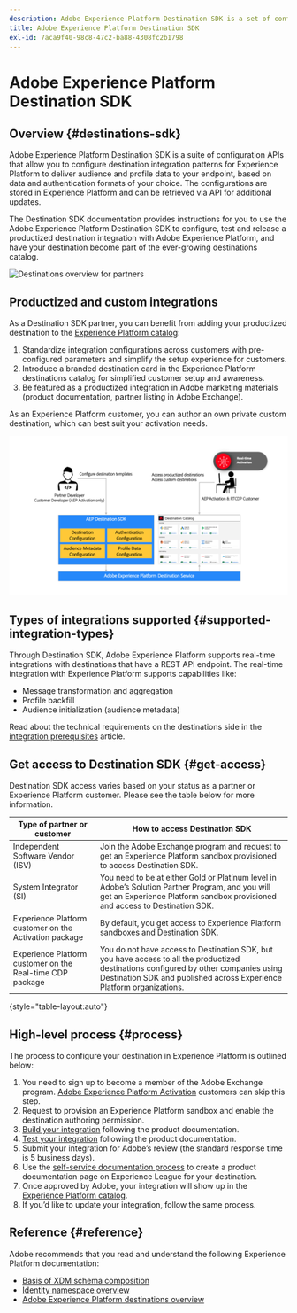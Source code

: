 ```yaml
---
description: Adobe Experience Platform Destination SDK is a set of configuration APIs that allow you to configure destination integration patterns for Experience Platform to deliver audience and profile data to your endpoint, based on data and authentication formats of your choice. The configurations will be stored in Experience Platform and can be retrieved via API for additional updates.
title: Adobe Experience Platform Destination SDK
exl-id: 7aca9f40-98c8-47c2-ba88-4308fc2b1798
---
```

# Adobe Experience Platform Destination SDK

## Overview {#destinations-sdk}

Adobe Experience Platform Destination SDK is a suite of configuration APIs that allow you to configure destination integration patterns for Experience Platform to deliver audience and profile data to your endpoint, based on data and authentication formats of your choice. The configurations are stored in Experience Platform and can be retrieved via API for additional updates.

The Destination SDK documentation provides instructions for you to use the Adobe Experience Platform Destination SDK to configure, test and release a productized destination integration with Adobe Experience Platform, and have your destination become part of the ever-growing destinations catalog.

![Destinations overview for partners](./assets/destinations-overview.gif)

## Productized and custom integrations

As a Destination SDK partner, you can benefit from adding your productized destination to the [Experience Platform catalog](/help/destinations/catalog/overview.md):
1. Standardize integration configurations across customers with pre-configured parameters and simplify the setup experience for customers.
2. Introduce a branded destination card in the Experience Platform destinations catalog for simplified customer setup and awareness.
3. Be featured as a productized integration in Adobe marketing materials (product documentation, partner listing in Adobe Exchange).

As an Experience Platform customer, you can author an own private custom destination, which can best suit your activation needs.

![Destination SDK visual diagram](./assets/destination-sdk-visual.png)

<!--

## Types of destinations in Adobe Experience Platform {#types-of-destinations}

In Adobe Experience Platform, we distinguish between two destination types - *connections* and *extensions*. In the user interface, customers can choose between two types of connection destinations, Profile Export destinations and Segment Export destinations. For more details around the difference between the different destination types, read [Destination Types and Categories](https://experienceleague.adobe.com/docs/experience-platform/destinations/destination-types.html?lang=en).

![Destination types](./assets/types-of-destinations.png)

This documentation set provides you with all the necessary information to add your destination to Adobe Experience Platform, as a *connection*, either Profile Export or Segment Export. To set up an extension, visit the [Experience Platform Launch developer portal](https://developer.adobelaunch.com/extensions/).

-->

## Types of integrations supported {#supported-integration-types}

Through Destination SDK, Adobe Experience Platform supports real-time integrations with destinations that have a REST API endpoint. The real-time integration with Experience Platform supports capabilities like:
* Message transformation and aggregation
* Profile backfill
* Audience initialization (audience metadata)

Read about the technical requirements on the destinations side in the [integration prerequisites](./integration-prerequisites.md) article.


## Get access to Destination SDK {#get-access}

Destination SDK access varies based on your status as a partner or Experience Platform customer. Please see the table below for more information.


|Type of partner or customer | How to access Destination SDK |
---------|----------|
| Independent Software Vendor (ISV) | Join the Adobe Exchange program and request to get an Experience Platform sandbox provisioned to access Destination SDK. |
| System Integrator (SI) | You need to be at either Gold or Platinum level in Adobe’s Solution Partner Program, and you will get an Experience Platform sandbox provisioned and access to Destination SDK. |
| Experience Platform customer on the Activation package | By default, you get access to Experience Platform sandboxes and Destination SDK. |
| Experience Platform customer on the Real-time CDP package | You do not have access to Destination SDK, but you have access to all the productized destinations configured by other companies using Destination SDK and published across Experience Platform organizations. |

{style="table-layout:auto"}

## High-level process {#process}

The process to configure your destination in Experience Platform is outlined below:

1. You need to sign up to become a member of the Adobe Exchange program. [Adobe Experience Platform Activation](https://helpx.adobe.com/legal/product-descriptions/adobe-experience-platform0.html) customers can skip this step.
2. Request to provision an Experience Platform sandbox and enable the destination authoring permission.
3. [Build your integration](./configure-destination-instructions.md) following the product documentation.
4. [Test your integration](./test-destination.md) following the product documentation.
5. Submit your integration for Adobe’s review (the standard response time is 5 business days).
6. Use the [self-service documentation process](./docs-framework/documentation-instructions.md) to create a product documentation page on Experience League for your destination.
7. Once approved by Adobe, your integration will show up in the [Experience Platform catalog](/help/destinations/catalog/overview.md).
8. If you’d like to update your integration, follow the same process.

## Reference {#reference}

Adobe recommends that you read and understand the following Experience Platform documentation:

* [Basis of XDM schema composition](https://experienceleague.adobe.com/docs/experience-platform/xdm/schema/composition.html?lang=en)
* [Identity namespace overview](https://experienceleague.adobe.com/docs/experience-platform/identity/namespaces.html?lang=en)
* [Adobe Experience Platform destinations overview](https://experienceleague.adobe.com/docs/experience-platform/destinations/home.html?lang=en)